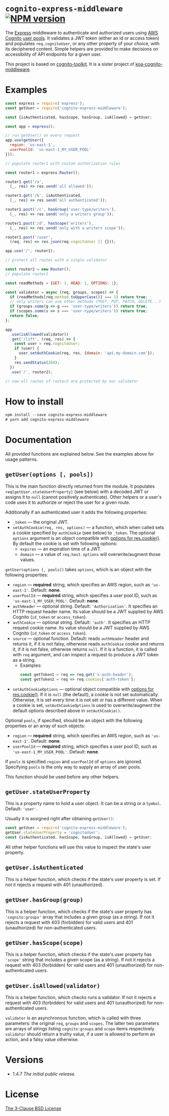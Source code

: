 # `cognito-express-middleware` [![NPM version][npm-img]][npm-url]

[npm-img]: https://img.shields.io/npm/v/cognito-express-middleware.svg
[npm-url]: https://npmjs.org/package/cognito-express-middleware

The [Express](https://expressjs.com/) middleware to authenticate and authorized users using [AWS Cognito](https://aws.amazon.com/cognito/)
[user pools](https://docs.aws.amazon.com/cognito/latest/developerguide/cognito-user-identity-pools.html).
It validates a JWT token (either an id or access token) and populates `req.cognitoUser`, or any other property of your choice,
with its deciphered content. Simple helpers are provided to make decisions on accessibility of API endpoints for a given user.

This project is based on [cognito-toolkit](https://www.npmjs.com/package/cognito-toolkit). It is a sister project of [koa-cognito-middleware](https://www.npmjs.com/package/koa-cognito-middleware).

# Examples

```js
const express = require('express');
const getUser = require('cognito-express-middleware');

const {isAuthenticated, hasScope, hasGroup, isAllowed} = getUser;

const app = express();

// run getUser() on every request
app.use(getUser({
  region: 'us-east-1',
  userPoolId: 'us-east-1_MY_USER_POOL'
}));

// populate router1 with custom authorization rules

const router1 = express.Router();

router1.get('/a',
  (_, res) => res.send('all allowed'));

router1.get('/b', isAuthenticated,
  (_, res) => res.send('all authenticated'));

router1.post('/c', hasGroup('user-type/writers'),
  (_, res) => res.send('only a writers group'));

router1.post('/d', hasScope('writers'),
  (_, res) => res.send('only with a writers scope'));

router1.post('/user',
  (req, res) => res.json(req.cognitoUser || {}));

app.use('/', router1);

// protect all routes with a single validator

const router2 = new Router();
// populate router2

const readMethods = {GET: 1, HEAD: 1, OPTIONS: 1};

const validator = async (req, groups, scopes) => {
  if (readMethods[req.method.toUpperCase()] === 1) return true;
  // only writers can use other methods (POST, PUT, PATCH, DELETE...)
  if (groups.some(g => g === 'user-type/writers')) return true;
  if (scopes.some(s => s === 'user-type/writers')) return true;
  return false;
};

app
  .use(isAllowed(validator))
  .get('/lift', (req, res) => {
    const user = req.cognitoUser;
    if (user) {
      user.setAuthCookie(req, res, {domain: 'api.my-domain.com'});
    }
    res.sendStatus(204);
  })
  .use('/', router2);

// now all routes of router2 are protected by our validator
```

# How to install

```txt
npm install --save cognito-express-middleware
# yarn add cognito-express-middleware
```

# Documentation

All provided functions are explained below. See the examples above for usage patterns.

## `getUser(options [, pools])`

This is the main function directly returned from the module. It populates `req[getUser.stateUserProperty]` (see below)
with a decoded JWT or assigns it to `null` (cannot positively authenticate).
Other helpers or a user's code uses it to authorize or reject the user for a given route.

Additionally if an authenticated user it adds the following properties:

* `_token` &mdash; the original JWT.
* `setAuthCookie(req, res, options)` &mdash; a function, which when called sets a cookie specified by `authCookie` (see below) to `_token`.
  The optional `options` argument is an object compatible with [options for res.cookie()](https://expressjs.com/en/5x/api.html#res.cookie).
  By default the cookie is set with following options:
    * `expires` &mdash; an expiration time of a JWT.
    * `domain` &mdash; a value of `req.host`.
  `options` will overwrite/augment those values.

`getUser(options [, pools])` takes `options`, which is an object with the following properties:

* `region` &mdash; **required** string, which specifies an AWS region, such as `'us-east-1'`. Default: **none**.
* `userPoolId` &mdash; **required** string, which specifies a user pool ID, such as `'us-east-1_MY_USER_POOL'`. Default: **none**.
* `authHeader` &mdash; optional string. Default: `'Authorization'`. It specifies an HTTP request header name. Its value should be a JWT supplied by AWS Cognito (`id_token` or `access_token`).
* `authCookie` &mdash; optional string. Default: `'auth'`. It specifies an HTTP request cookie name. Its value should be a JWT supplied by AWS Cognito (`id_token` or `access_token`).
* `source` &mdash; optional function. Default: reads `authHeader` header and returns it, if it is not falsy, otherwise reads `authCookie` cookie and returns it, if it is not false, otherwise returns `null`.
  If it is a function, it is called with `req` argument, and can inspect a request to produce a JWT token as a string.
    * Examples:
      ```js
      const getToken1 = req => req.get('x-auth-header');
      const getToken2 = req => req.cookies['auth-token'];
      ```
* `setAuthCookieOptions` &mdash; optional object compatible with [options for res.cookie()](https://expressjs.com/en/5x/api.html#res.cookie).
  If it is `null` (the default), a cookie is not set automatically. Otherwise, it is set every time it is not set or has a different value. When a cookie is set,
  `setAuthCookieOptions` is used to overwrite/augment the default options described above in `setAuthCookie()`.

Optional `pools`, if specified, should be an object with the following properties or an array of such objects:

* `region` &mdash; **required** string, which specifies an AWS region, such as `'us-east-1'`. Default: **none**.
* `userPoolId` &mdash; **required** string, which specifies a user pool ID, such as `'us-east-1_MY_USER_POOL'`. Default: **none**.

If `pools` is specified `region` and `userPoolId` of `options` are ignored. Specifying `pools` is the only way to supply an array of user pools.

This function should be used before any other helpers.

## `getUser.stateUserProperty`

This is a property name to hold a user object. It can be a string or a `Symbol`. Default: `'user'`.

Usually it is assigned right after obtaining `getUser()`:

```js
const getUser = require('cognito-express-middleware');
getUser.stateUserProperty = 'cognitoUser';
const {isAuthenticated, hasScope, hasGroup, isAllowed} = getUser;
```

All other helper functions will use this value to inspect the state's user property.

## `getUser.isAuthenticated`

This is a helper function, which checks if the state's user property is set. If not it rejects a request with 401 (unauthorized).

## `getUser.hasGroup(group)`

This is a helper function, which checks if the state's user property has `'cognito:groups'` array that includes a given group (as a string).
If not it rejects a request with 403 (forbidden) for valid users and 401 (unauthorized) for non-authenticated users.

## `getUser.hasScope(scope)`

This is a helper function, which checks if the state's user property has `'scope'` string that includes a given scope (as a string).
If not it rejects a request with 403 (forbidden) for valid users and 401 (unauthorized) for non-authenticated users.

## `getUser.isAllowed(validator)`

This is a helper function, which checks runs a validator. If not it rejects a request with 403 (forbidden) for valid users and 401 (unauthorized) for non-authenticated users.

`validator` is an asynchronous function, which is called with three parameters: the original `req`, `groups` and `scopes`.
The latter two parameters are arrays of strings listing `cognito:groups` and `scope` items respectively.
`validator` should return a truthy value, if a user is allowed to perform an action, and a falsy value otherwise.

# Versions

- 1.4.7 *The initial public release.*

# License

[The 3-Clause BSD License](https://opensource.org/licenses/BSD-3-Clause)
